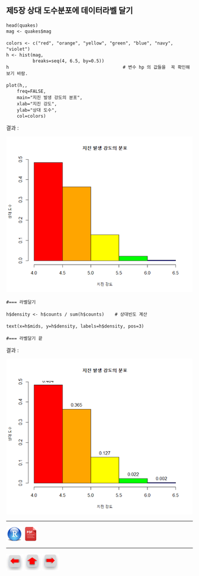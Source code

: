 ## 제5장 상대 도수분포에 데이터라벨 달기



```{r}
head(quakes)
mag <- quakes$mag

colors <- c("red", "orange", "yellow", "green", "blue", "navy", "violet")
h <- hist(mag, 
          breaks=seq(4, 6.5, by=0.5))
h                                           # 변수 hp 의 값들을  꼭 확인해 보기 바람.

plot(h,,
	freq=FALSE, 
	main="지진 발생 강도의 분포", 
	xlab="지진 강도", 
	ylab="상대 도수",
	col=colors)
```

결과 :

![1570060759338](images/1570060759338.png)

```{r}
#=== 라벨달기

h$density <- h$counts / sum(h$counts)    # 상대빈도 계산

text(x=h$mids, y=h$density, labels=h$density, pos=3)

#=== 라벨달기 끝
```

결과 :

![1570060779493](images/1570060779493.png)



------

 [<img src="images/R.png" alt="R" style="zoom:80%;" />](source/ch_5_143_Labelling_Relative_Frequency_Chart.R) [<img src="images/pdf_image.png" alt="pdf_image" style="zoom:80%;" />](pdf/ch_5_143_Labelling_Relative_Frequency_Chart.pdf)

------

[<img src="images/l-arrow.png" alt="l-arrow" style="zoom:67%;" />](ch_5_142_Labelling_PDF_Histogram.html)    [<img src="images/home-arrow.png" alt="home-arrow" style="zoom:67%;" />](index.html)    [<img src="images/r-arrow.png" alt="r-arrow" style="zoom:67%;" />](ch_5_144_Labelling_the_Class.html)

